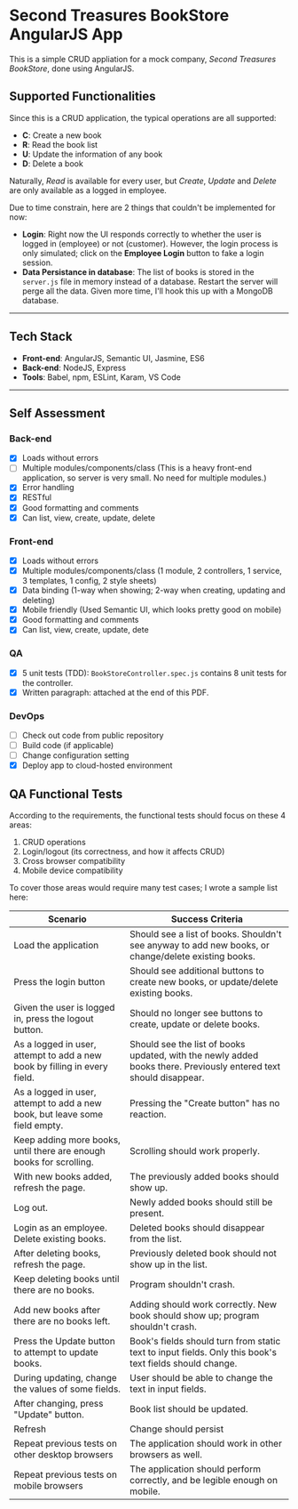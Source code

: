 # Second Treasures BookStore AngularJS App

This is a simple CRUD appliation for a mock company, *Second Treasures BookStore*, done using AngularJS.

## Supported Functionalities
Since this is a CRUD application, the typical operations are all supported:

* **C**: Create a new book
* **R**: Read the book list
* **U**: Update the information of any book
* **D**: Delete a book

Naturally, *Read* is available for every user, but *Create*, *Update* and *Delete* are only available as a logged in employee.

Due to time constrain, here are 2 things that couldn't be implemented for now:

* **Login**: Right now the UI responds correctly to whether the user is logged in (employee) or not (customer). However, the login process is only simulated; click on the **Employee Login** button to fake a login session.
* **Data Persistance in database**: The list of books is stored in the `server.js` file in memory instead of a database. Restart the server will perge all the data. Given more time, I'll hook this up with a MongoDB database.

---

## Tech Stack
* **Front-end**: AngularJS, Semantic UI, Jasmine, ES6
* **Back-end**: NodeJS, Express
* **Tools**: Babel, npm, ESLint, Karam, VS Code

---

## Self Assessment
### Back-end

- [x] Loads without errors
- [ ] Multiple modules/components/class (This is a heavy front-end application, so server is very small. No need for multiple modules.)
- [x] Error handling
- [x] RESTful
- [x] Good formatting and comments
- [x] Can list, view, create, update, delete

### Front-end
- [x] Loads without errors
- [x] Multiple modules/components/class (1 module, 2 controllers, 1 service, 3 templates, 1 config, 2 style sheets)
- [x] Data binding (1-way when showing; 2-way when creating, updating and deleting)
- [x] Mobile friendly (Used Semantic UI, which looks pretty good on mobile)
- [x] Good formatting and comments
- [x] Can list, view, create, update, dete

### QA
- [x] 5 unit tests (TDD): `BookStoreController.spec.js` contains 8 unit tests for the controller.
- [x] Written paragraph: attached at the end of this PDF.

### DevOps
- [ ] Check out code from public repository
- [ ] Build code (if applicable) 
- [ ] Change configuration setting
- [x] Deploy app to cloud-hosted environment

## QA Functional Tests
According to the requirements, the functional tests should focus on these 4 areas:

1. CRUD operations
1. Login/logout (its correctness, and how it affects CRUD)
1. Cross browser compatibility
1. Mobile device compatibility

To cover those areas would require many test cases; I wrote a sample list here:

| Scenario                                                                    | Success Criteria                                                                                                  | 
|-----------------------------------------------------------------------------|-------------------------------------------------------------------------------------------------------------------| 
| Load the application                                                        | Should see a list of books. Shouldn't see anyway to add new books, or change/delete existing books.               | 
| Press the login button                                                      | Should see additional buttons to create new books, or update/delete existing books.                               | 
| Given the user is logged in, press the logout button.                       | Should no longer see buttons to create, update or delete books.                                                   | 
| As a logged in user, attempt to add a new book by filling in every field.   | Should see the list of books updated, with the newly added books there. Previously entered text should disappear. | 
| As a logged in user, attempt to add a new book, but leave some field empty. | Pressing the "Create button" has no reaction.                                                                     | 
| Keep adding more books, until there are enough books for scrolling.         | Scrolling should work properly.                                                                                   | 
| With new books added, refresh the page.                                     | The previously added books should show up.                                                                        | 
| Log out.                                                                    | Newly added books should still be present.                                                                        | 
| Login as an employee. Delete existing books.                                | Deleted books should disappear from the list.                                                                     | 
| After deleting books, refresh the page.                                     | Previously deleted book should not show up in the list.                                                           | 
| Keep deleting books until there are no books.                               | Program shouldn't crash.                                                                                          | 
| Add new books after there are no books left.                                | Adding should work correctly. New book should show up; program shouldn't crash.                                   | 
| Press the Update button to attempt to update books.                         | Book's fields should turn from static text to input fields. Only this book's text fields should change.           | 
| During updating, change the values of some fields.                          | User should be able to change the text in input fields.                                                           | 
| After changing, press "Update" button.                                      | Book list should be updated.                                                                                      | 
| Refresh                                                                     | Change should persist                                                                                             | 
| Repeat previous tests on other desktop browsers                             | The application should work in other browsers as well.                                                            | 
| Repeat previous tests on mobile browsers                                    | The application should perform correctly, and be legible enough on mobile.                                        | 
